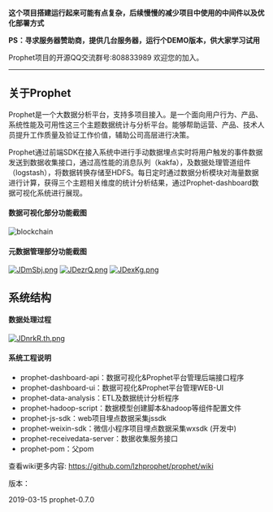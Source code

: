 **这个项目搭建运行起来可能有点复杂，后续慢慢的减少项目中使用的中间件以及优化部署方式**

**PS：寻求服务器赞助商，提供几台服务器，运行个DEMO版本，供大家学习试用**



Prophet项目的开源QQ交流群号:808833989 欢迎您的加入。 

----
## 关于Prophet
Prophet是一个大数据分析平台，支持多项目接入。是一个面向用户行为、产品、系统性能及可用性这三个主题数据统计与分析平台。能够帮助运营、产品、技术人员提升工作质量及验证工作价值，辅助公司高层进行决策。

Prophet通过前端SDK在接入系统中进行手动数据埋点实时将用户触发的事件数据发送到数据收集接口，通过高性能的消息队列（kakfa），及数据处理管道组件（logstash），将数据转换存储至HDFS。每日定时通过数据分析模块对海量数据进行计算，获得三个主题相关维度的统计分析结果，通过Prophet-dashboard数据可视化系统进行展现。

#### 数据可视化部分功能截图
![blockchain](https://s1.ax1x.com/2020/04/24/JDeb5t.png "dashboard")




#### 元数据管理部分功能截图
[![JDmSbj.png](https://s1.ax1x.com/2020/04/24/JDmSbj.png)](https://imgchr.com/i/JDmSbj)
[![JDezrQ.png](https://s1.ax1x.com/2020/04/24/JDezrQ.png)](https://imgchr.com/i/JDezrQ)
[![JDexKg.png](https://s1.ax1x.com/2020/04/24/JDexKg.png)](https://imgchr.com/i/JDexKg)




## 系统结构
#### 数据处理过程

[![JDnrkR.th.png](https://s1.ax1x.com/2020/04/24/JDnrkR.th.png)](https://imgchr.com/i/JDnrkR)

#### 系统工程说明

+ prophet-dashboard-api：数据可视化&Prophet平台管理后端接口程序
+ prophet-dashboard-ui：数据可视化&Prophet平台管理WEB-UI
+ prophet-data-analysis：ETL及数据统计分析程序
+ prophet-hadoop-script：数据模型创建脚本&hadoop等组件配置文件
+ prophet-js-sdk：web项目埋点数据采集jssdk
+ prophet-weixin-sdk：微信小程序项目埋点数据采集wxsdk (开发中)
+ prophet-receivedata-server：数据收集服务接口
+ prophet-pom：父pom







查看wiki更多内容: https://github.com/lzhprophet/prophet/wiki




版本：

2019-03-15   prophet-0.7.0   



